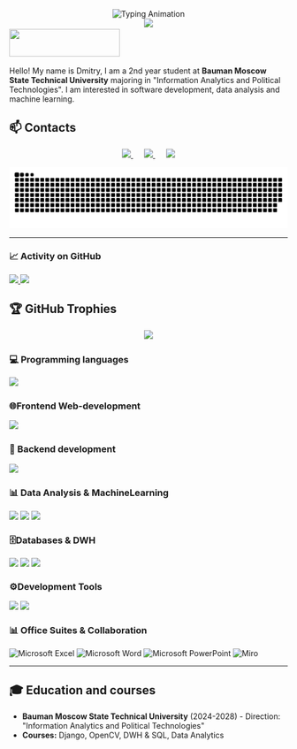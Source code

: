 <div align="center">
  <img src="https://readme-typing-svg.herokuapp.com/?lines=Welcome!;Code+lives+here...&color=F48436&center=true" alt="Typing Animation" />
</div>

<div align="center">
  <img src="https://raw.githubusercontent.com/Demonrux/APL_lab3/main/assets/coding.gif" width="400">
</div>

<img src="https://img.shields.io/badge/👨‍💻_About_Me-F48436?style=for-the-badge&logo=visualstudiocode&logoColor=white" width="200" height="50" />

Hello! My name is Dmitry, I am a 2nd year student at **Bauman Moscow State Technical University** majoring in "Information Analytics and Political Technologies". I am interested in software development, data analysis and machine learning.

## 📫 Contacts

<p align="center">
  <a href="https://t.me/Cubika_Rubika" style="margin: 0 10px;">
    <img src="https://img.shields.io/badge/Telegram-26A5E4?style=for-the-badge&logo=telegram&logoColor=white" />
  </a>
  <a href="mailto:demonrux201@gmail.com" style="margin: 0 10px;">
    <img src="https://img.shields.io/badge/Email-D14836?style=for-the-badge&logo=gmail&logoColor=white" />
  </a>
  <a href="https://vk.com/ra_pa_pa_pam" style="margin: 0 10px;">
    <img src="https://img.shields.io/badge/VK-0077FF?style=for-the-badge&logo=vk&logoColor=white" />
  </a>
</p>

![Snake animation](https://raw.githubusercontent.com/platane/platane/output/github-contribution-grid-snake.svg)

---
### 📈 Activity on GitHub

<a href="https://github.com/Demonrux">
  <img height="200em" src="https://github-readme-stats.vercel.app/api?username=Demonrux&show_icons=true&title_color=f48436&icon_color=f48436&text_color=ffffff&bg_color=0d1117&hide_border=true&count_private=true&include_all_commits=true&cache_seconds=900" />
  <img height="200em" src="https://github-readme-stats.vercel.app/api/top-langs/?username=Demonrux&layout=compact&title_color=f48436&text_color=ffffff&bg_color=0d1117&hide_border=true&langs_count=10&cache_seconds=900" />
</a>

## 🏆 GitHub Trophies
<p align="center">
  <img src="https://github-profile-trophy.vercel.app/?username=Demonrux&theme=onedark&title_color=f48436&margin-w=25&margin-h=15" width="800" />
</p>

### 💻 Programming languages
<p align="left">
  <img src="https://skillicons.dev/icons?i=python,c,cpp,cs" />
</p>

### 🌐Frontend Web-development
<p align="left">
  <img src="https://skillicons.dev/icons?i=html,css,js,qt" />
</p>

### 🧪 Backend development
<p align="left">
  <img src="https://skillicons.dev/icons?i=fastapi,django" />
</p>

### 📊 Data Analysis & MachineLearning

<p align="left">
  <img src="https://skillicons.dev/icons?i=pandas,numpy,opencv,tensorflow" />
  <img src="https://img.shields.io/badge/scikit--learn-F7931E?style=for-the-badge&logo=scikit-learn&logoColor=white" />
  <img src="https://img.shields.io/badge/Matplotlib-%23ffffff.svg?style=for-the-badge&logo=Matplotlib&logoColor=black" />
</p>

### 🗄️Databases & DWH
<p align="left">
  <img src="https://skillicons.dev/icons?i=postgresql" />
  <img src="https://img.shields.io/badge/Greenplum-00A98F?style=for-the-badge&logo=greenplum&logoColor=white" />
  <img src="https://img.shields.io/badge/ClickHouse-FFCC01?style=for-the-badge&logo=clickhouse&logoColor=black" />
</p>

### ⚙️Development Tools
<p align="left">
  <img src="https://skillicons.dev/icons?i=git,gitlab,docker,vscode,.net" />
  <img src="https://img.shields.io/badge/Doxygen-29C4BF?style=for-the-badge&logo=doxygen&logoColor=white" />
</p>

### 📊 Office Suites & Collaboration

![Microsoft Excel](https://img.shields.io/badge/Microsoft_Excel-217346?style=for-the-badge&logo=microsoftexcel&logoColor=white)
![Microsoft Word](https://img.shields.io/badge/Microsoft_Word-2B579A?style=for-the-badge&logo=microsoftword&logoColor=white)
![Microsoft PowerPoint](https://img.shields.io/badge/Microsoft_PowerPoint-B7472A?style=for-the-badge&logo=microsoftpowerpoint&logoColor=white)
![Miro](https://img.shields.io/badge/Miro-050038?style=for-the-badge&logo=miro&logoColor=white)

---

## 🎓 Education and courses

*  **Bauman Moscow State Technical University** (2024-2028) - Direction: "Information Analytics and Political Technologies"
*  **Courses:** Django, OpenCV, DWH & SQL, Data Analytics

